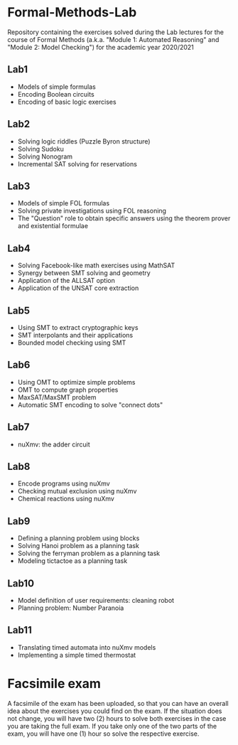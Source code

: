 # Formal-Methods-Lab
Repository containing the exercises solved during the Lab lectures for the course of Formal Methods (a.k.a. "Module 1: Automated Reasoning" and "Module 2: Model Checking") for the academic year 2020/2021

## Lab1
- Models of simple formulas
- Encoding Boolean circuits
- Encoding of basic logic exercises

## Lab2
- Solving logic riddles (Puzzle Byron structure)
- Solving Sudoku
- Solving Nonogram
- Incremental SAT solving for reservations

## Lab3
- Models of simple FOL formulas
- Solving private investigations using FOL reasoning
- The "Question" role to obtain specific answers using the theorem prover and existential formulae

## Lab4
- Solving Facebook-like math exercises using MathSAT
- Synergy between SMT solving and geometry
- Application of the ALLSAT option
- Application of the UNSAT core extraction

## Lab5
- Using SMT to extract cryptographic keys
- SMT interpolants and their applications
- Bounded model checking using SMT

## Lab6
- Using OMT to optimize simple problems
- OMT to compute graph properties
- MaxSAT/MaxSMT problem
- Automatic SMT encoding to solve "connect dots"


## Lab7

- nuXmv: the adder circuit

## Lab8

- Encode programs using nuXmv
- Checking mutual exclusion using nuXmv
- Chemical reactions using nuXmv

## Lab9

- Defining a planning problem using blocks
- Solving Hanoi problem as a planning task
- Solving the ferryman problem as a planning task
- Modeling tictactoe as a planning task

## Lab10

- Model definition of user requirements: cleaning robot
- Planning problem: Number Paranoia

## Lab11

- Translating timed automata into nuXmv models
- Implementing a simple timed thermostat

# Facsimile exam

A facsimile of the exam has been uploaded, so that you can have an overall idea about the exercises you could find on the exam. If the situation does not change, you will have two (2) hours to solve both exercises in the case you are taking the full exam. If you take only one of the two parts of the exam, you will have one (1) hour so solve the respective exercise.